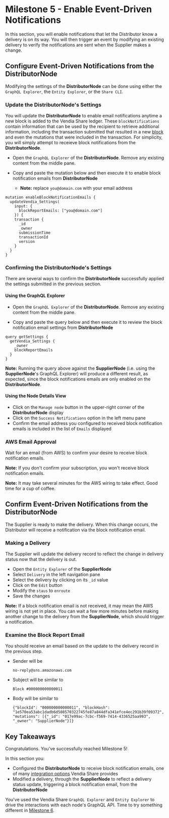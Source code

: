 # Milestone 5 - Enable Event-Driven Notifications
In this section, you will enable notifications that let the Distributor know a delivery is on its way.  You will then trigger an event by modifying an existing delivery to verify the notifications are sent when the Supplier makes a change.

## Configure Event-Driven Notifications from the DistributorNode
Modifying the settings of the **DistributorNode** can be done using either the `GraphQL Explorer`, the `Entity Explorer`, or the `Share CLI`.

### Update the DistributorNode's Settings
You will update the **DistributorNode** to enable email notifications anytime a new block is added to the Vendia Share ledger.  These `blockNotifications` contain information that can be used by the recipient to retrieve additional information, including the transaction submitted that resulted in a new [block](https://www.vendia.net/docs/share/terms-and-definitions#block) and even the mutations that were included in the transaction.  For simplicity, you will simply attempt to receieve block notifications from the **DistributorNode**.

* Open the `GraphQL Explorer` of the **DistributorNode**. Remove any existing content from the middle pane.

* Copy and paste the mutation below and then execute it to enable block notification emails from **DistributorNode** 
    * **Note:** replace `you@domain.com` with your email address

```
mutation enableBlockNotificationEmails {
  updateVendia_Settings(
    input: {
      blockReportEmails: ["you@domain.com"]
    }) {
    transaction {
      _id
      _owner
      submissionTime
      transactionId
      version
    }
  }
}
```

### Confirming the DistributorNode's Settings
There are several ways to confirm the **DistributorNode** successfully applied the settings submitted in the previous section.

#### Using the GraphQL Explorer 
* Open the `GraphQL Explorer` of the **DistributorNode**. Remove any existing content from the middle pane.

* Copy and paste the query below and then execute it to review the block notification email settings from **DistributorNode**
```
query getSettings {
  getVendia_Settings {
    _owner
    blockReportEmails
  }
}
```

**Note:** Running the query above against the **SupplierNode** (i.e. using the **SupplierNode**'s GraphQL Explorer) will produce a different result, as expected, since the block notifications emails are only enabled on the **DistributorNode**.

#### Using the Node Details View
* Click on the `Manage node` button in the upper-right corner of the  **DistributorNode** display
* Click on the `Success Notifications` option in the left menu pane
* Confirm the email address you configured to received block notification emails is included in the list of `Emails` displayed 

### AWS Email Approval
Wait for an email (from AWS) to confirm your desire to receive block notification emails.  

**Note:** If you don't confirm your subscription, you won't receive block notification emails.

**Note:** It may take several minutes for the AWS wiring to take effect.  Good time for a cup of coffee.

## Confirm Event-Driven Notifications from the DistributorNode

The Supplier is ready to make the delivery.  When this change occurs, the Distributor will receive a notification via the block notification email.

### Making a Delivery
The Supplier will update the delivery record to reflect the change in delivery status now that the delivery is out.

* Open the `Entity Explorer` of the **SupplierNode**
* Select `Delivery` in the left navigation pane
* Select the delivery by clicking on its `_id` value
* Click on the `Edit` button
* Modify the `staus` to `enroute`
* Save the changes

**Note:** If a block notification email is not received, it may mean the AWS wiring is not yet in place.  You can wait a few more minutes before making another change to the delivery from the **SupplierNode**, which should trigger a notification.

### Examine the Block Report Email
You should receive an email based on the update to the delivery record in the previous step.

* Sender will be
    ```
    no-reply@sns.amazonaws.com
    ```
* Subject will be similar to
    ```
    Block #000000000000011
    ```

* Body will be similar to 
    ```
    {"blockId": "000000000000011", "blockHash": "1e570ea53abc1dadb6d508570322745fe87a844dfa341efce4ec291b39f09372", "mutations": [{"_id": "017e99ac-7cbc-f569-7414-4336525aa993", "_owner": "SupplierNode"}]}
    ```

## Key Takeaways
Congratulations.  You've successfully reached Milestone 5!

In this section you:

* Configured the **DistributorNode** to receive block notification emails, one of many [integration options](https://www.vendia.net/docs/share/integrations) Vendia Share provides
* Modified a delivery, through the **SupplierNode** to reflect a delivery status update, triggering a block notification email, from the **DistributorNode**

You've used the Vendia Share `GraphQL Explorer` and `Entity Explorer` to drive the interactions with each node's GraphQL API. Time to try something different in [Milestone 6](README-Milestone6.md).
